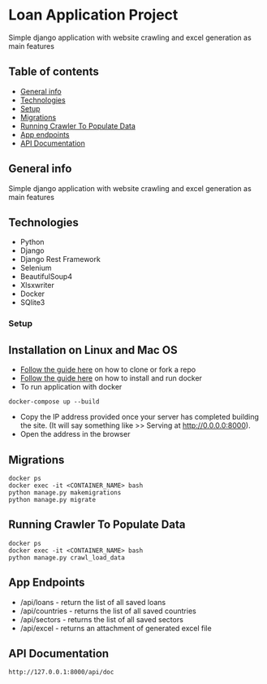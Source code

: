 # Loan Application Project
Simple django application with website crawling and excel generation as main features

## Table of contents
* [General info](#general-info)
* [Technologies](#technologies)
* [Setup](#setup)
* [Migrations](#migrations)
* [Running Crawler To Populate Data](#running-crawler-to-populate-data)
* [App endpoints](#app-endpoints)
* [API Documentation](#api-documentation)


## General info
Simple django application with website crawling and excel generation as main features


## Technologies
* Python
* Django
* Django Rest Framework
* Selenium
* BeautifulSoup4
* Xlsxwriter
* Docker
* SQlite3

### Setup
## Installation on Linux and Mac OS
* [Follow the guide here](https://help.github.com/articles/fork-a-repo) on how to clone or fork a repo
* [Follow the guide here](https://docs.docker.com/engine/install/) on how to install and run docker
* To run application with docker
```
docker-compose up --build
```
  
* Copy the IP address provided once your server has completed building the site. (It will say something like >> Serving at http://0.0.0.0:8000).
* Open the address in the browser

## Migrations
```
docker ps
docker exec -it <CONTAINER_NAME> bash
python manage.py makemigrations
python manage.py migrate

```
## Running Crawler To Populate Data
```
docker ps
docker exec -it <CONTAINER_NAME> bash
python manage.py crawl_load_data
```

## App Endpoints
* /api/loans - return the list of all saved loans
* /api/countries - returns the list of all saved countries
* /api/sectors - returns the list of all saved sectors
* /api/excel - returns an attachment of generated excel file

## API Documentation
```
http://127.0.0.1:8000/api/doc
```


